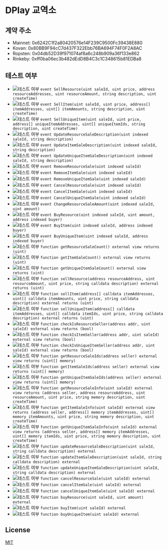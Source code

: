# DPlay 교역소

## 계약 주소
- Mainnet: 0x6242C1f2a80420576e14F239C9500Fc39438E880
- Kovan: 0x80BB9F94cC7d437F322Ebb76BA694F74F0F2A8AC
- Ropsten: 0x04db52D39f971074af8a6c248b909a36f133e862
- Rinkeby: 0xff0ba06ec3b482dEdD8B4C3c1C348615b81EDBa8

## 테스트 여부
- ![테스트 여부](https://img.shields.io/badge/테스트%20여부-yes-brightgreen.svg) `event SellResource(uint saleId, uint price, address resourceAddresses, uint resourceAmount, string description, uint createTime)`
- ![테스트 여부](https://img.shields.io/badge/테스트%20여부-yes-brightgreen.svg) `event SellItem(uint saleId, uint price, address[] itemAddresses, uint[] itemAmounts, string description, uint createTime)`
- ![테스트 여부](https://img.shields.io/badge/테스트%20여부-yes-brightgreen.svg) `event SellUniqueItem(uint saleId, uint price, address[] uniqueItemAddresses, uint[] uniqueItemIds, string description, uint createTime)`
- ![테스트 여부](https://img.shields.io/badge/테스트%20여부-yes-brightgreen.svg) `event UpdateResourceSaleDescription(uint indexed saleId, string description)`
- ![테스트 여부](https://img.shields.io/badge/테스트%20여부-yes-brightgreen.svg) `event UpdateItemSaleDescription(uint indexed saleId, string description)`
- ![테스트 여부](https://img.shields.io/badge/테스트%20여부-yes-brightgreen.svg) `event UpdateUniqueItemSaleDescription(uint indexed saleId, string description)`
- ![테스트 여부](https://img.shields.io/badge/테스트%20여부-yes-brightgreen.svg) `event RemoveResourceSale(uint indexed saleId)`
- ![테스트 여부](https://img.shields.io/badge/테스트%20여부-yes-brightgreen.svg) `event RemoveItemSale(uint indexed saleId)`
- ![테스트 여부](https://img.shields.io/badge/테스트%20여부-yes-brightgreen.svg) `event RemoveUniqueItemSale(uint indexed saleId)`
- ![테스트 여부](https://img.shields.io/badge/테스트%20여부-yes-brightgreen.svg) `event CancelResourceSale(uint indexed saleId)`
- ![테스트 여부](https://img.shields.io/badge/테스트%20여부-yes-brightgreen.svg) `event CancelItemSale(uint indexed saleId)`
- ![테스트 여부](https://img.shields.io/badge/테스트%20여부-yes-brightgreen.svg) `event CancelUniqueItemSale(uint indexed saleId)`
- ![테스트 여부](https://img.shields.io/badge/테스트%20여부-yes-brightgreen.svg) `event ChangeResourceSaleAmount(uint indexed saleId, uint amount)`
- ![테스트 여부](https://img.shields.io/badge/테스트%20여부-yes-brightgreen.svg) `event BuyResource(uint indexed saleId, uint amount, address indexed buyer)`
- ![테스트 여부](https://img.shields.io/badge/테스트%20여부-yes-brightgreen.svg) `event BuyItem(uint indexed saleId, address indexed buyer)`
- ![테스트 여부](https://img.shields.io/badge/테스트%20여부-yes-brightgreen.svg) `event BuyUniqueItem(uint indexed saleId, address indexed buyer)`
- ![테스트 여부](https://img.shields.io/badge/테스트%20여부-yes-brightgreen.svg) `function getResourceSaleCount() external view returns (uint)`
- ![테스트 여부](https://img.shields.io/badge/테스트%20여부-yes-brightgreen.svg) `function getItemSaleCount() external view returns (uint)`
- ![테스트 여부](https://img.shields.io/badge/테스트%20여부-yes-brightgreen.svg) `function getUniqueItemSaleCount() external view returns (uint)`
- ![테스트 여부](https://img.shields.io/badge/테스트%20여부-yes-brightgreen.svg) `function sellResource(address resourceAddress, uint resourceAmount, uint price, string calldata description) external returns (uint)`
- ![테스트 여부](https://img.shields.io/badge/테스트%20여부-yes-brightgreen.svg) `function sellItem(address[] calldata itemAddresses, uint[] calldata itemAmounts, uint price, string calldata description) external returns (uint)`
- ![테스트 여부](https://img.shields.io/badge/테스트%20여부-yes-brightgreen.svg) `function sellUniqueItem(address[] calldata itemAddresses, uint[] calldata itemIds, uint price, string calldata description) external returns (uint)`
- ![테스트 여부](https://img.shields.io/badge/테스트%20여부-yes-brightgreen.svg) `function checkIsResourceSeller(address addr, uint saleId) external view returns (bool)`
- ![테스트 여부](https://img.shields.io/badge/테스트%20여부-yes-brightgreen.svg) `function checkIsItemSeller(address addr, uint saleId) external view returns (bool)`
- ![테스트 여부](https://img.shields.io/badge/테스트%20여부-yes-brightgreen.svg) `function checkIsUniqueItemSeller(address addr, uint saleId) external view returns (bool)`
- ![테스트 여부](https://img.shields.io/badge/테스트%20여부-yes-brightgreen.svg) `function getResourceSaleIds(address seller) external view returns (uint[] memory)`
- ![테스트 여부](https://img.shields.io/badge/테스트%20여부-yes-brightgreen.svg) `function getItemSaleIds(address seller) external view returns (uint[] memory)`
- ![테스트 여부](https://img.shields.io/badge/테스트%20여부-yes-brightgreen.svg) `function getUniqueItemSaleIds(address seller) external view returns (uint[] memory)`
- ![테스트 여부](https://img.shields.io/badge/테스트%20여부-yes-brightgreen.svg) `function getResourceSaleInfo(uint saleId) external view returns (address seller, address resourceAddress, uint resourceAmount, uint price, string memory description, uint createTime)`
- ![테스트 여부](https://img.shields.io/badge/테스트%20여부-yes-brightgreen.svg) `function getItemSaleInfo(uint saleId) external view returns (address seller, address[] memory itemAddresses, uint[] memory itemAmounts, uint price, string memory description, uint createTime)`
- ![테스트 여부](https://img.shields.io/badge/테스트%20여부-yes-brightgreen.svg) `function getUniqueItemSaleInfo(uint saleId) external view returns (address seller, address[] memory itemAddresses, uint[] memory itemIds, uint price, string memory description, uint createTime)`
- ![테스트 여부](https://img.shields.io/badge/테스트%20여부-yes-brightgreen.svg) `function updateResourceSaleDescription(uint saleId, string calldata description) external`
- ![테스트 여부](https://img.shields.io/badge/테스트%20여부-yes-brightgreen.svg) `function updateItemSaleDescription(uint saleId, string calldata description) external`
- ![테스트 여부](https://img.shields.io/badge/테스트%20여부-yes-brightgreen.svg) `function updateUniqueItemSaleDescription(uint saleId, string calldata description) external`
- ![테스트 여부](https://img.shields.io/badge/테스트%20여부-yes-brightgreen.svg) `function cancelResourceSale(uint saleId) external`
- ![테스트 여부](https://img.shields.io/badge/테스트%20여부-yes-brightgreen.svg) `function cancelItemSale(uint saleId) external`
- ![테스트 여부](https://img.shields.io/badge/테스트%20여부-yes-brightgreen.svg) `function cancelUniqueItemSale(uint saleId) external`
- ![테스트 여부](https://img.shields.io/badge/테스트%20여부-yes-brightgreen.svg) `function buyResource(uint saleId, uint amount) external`
- ![테스트 여부](https://img.shields.io/badge/테스트%20여부-yes-brightgreen.svg) `function buyItem(uint saleId) external`
- ![테스트 여부](https://img.shields.io/badge/테스트%20여부-yes-brightgreen.svg) `function buyUniqueItem(uint saleId) external`

## License
[MIT](LICENSE)